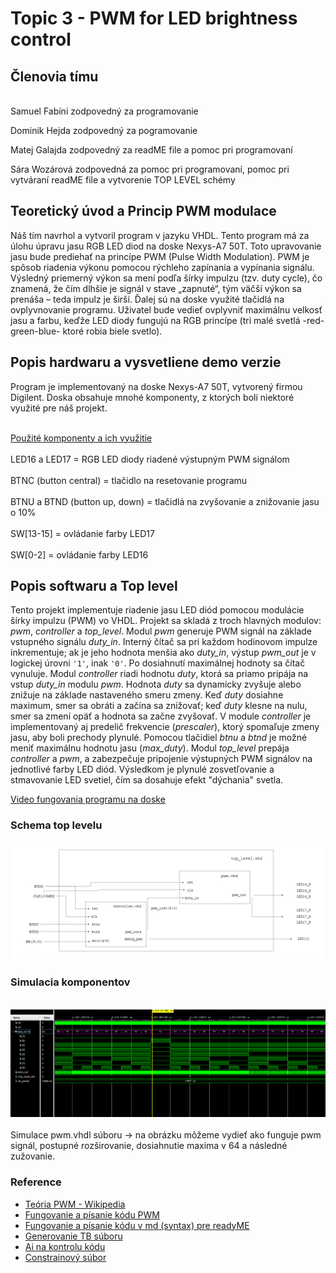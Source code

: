 # Topic 3 - PWM for LED brightness control  

## Členovia tímu
\
Samuel Fabíni zodpovedný za programovanie

Dominik Hejda zodpovedný za pogramovanie

Matej Galajda zodpovedný za readME file a pomoc pri programovaní

Sára Wozárová zodpovedná za pomoc pri programovaní, pomoc pri vytváraní readME file a vytvorenie TOP LEVEL schémy 

## Teoretický úvod a Princip PWM modulace

Náš tím navrhol a vytvoril program v jazyku VHDL. Tento program má za úlohu úpravu jasu RGB LED diod na doske Nexys-A7 50T. Toto upravovanie jasu bude prediehať na princípe PWM (Pulse Width Modulation). PWM je spôsob riadenia výkonu pomocou rýchleho zapínania a vypínania signálu. Výsledný priemerný výkon sa mení podľa šírky impulzu (tzv. duty cycle), čo znamená, že čím dlhšie je signál v stave „zapnuté“, tým väčší výkon sa prenáša – teda impulz je širší. Ďalej sú na doske využité tlačidlá na ovplyvnovanie programu. Uživatel bude vedieť ovplyvniť maximálnu velkosť jasu a farbu, keďže LED diody fungujú na RGB princípe (tri malé svetlá -red-green-blue- ktoré robia biele svetlo). 

## Popis hardwaru a vysvetliene demo verzie 

Program je implementovaný na doske Nexys-A7 50T, vytvorený firmou Digilent. Doska obsahuje mnohé komponenty, z ktorých boli niektoré využité pre náš projekt. 

\
<ins>Použité komponenty a ich využitie </ins>\
\
LED16 a LED17 = RGB LED diody riadené výstupným PWM signálom\
\
BTNC (button central) = tlačidlo na resetovanie programu\
\
BTNU a BTND (button up, down) = tlačidlá na zvyšovanie a znižovanie jasu o 10%\
\
SW[13-15] = ovládanie farby LED17\
\
SW[0-2] = ovládanie farby LED16


## Popis softwaru a Top level
Tento projekt implementuje riadenie jasu LED diód pomocou modulácie šírky impulzu (PWM) vo VHDL. Projekt sa skladá z troch hlavných modulov: *pwm*, *controller* a *top_level*. Modul *pwm* generuje PWM signál na základe vstupného signálu *duty_in*. Interný čítač sa pri každom hodinovom impulze inkrementuje; ak je jeho hodnota menšia ako *duty_in*, výstup *pwm_out* je v logickej úrovni `'1'`, inak `'0'`. Po dosiahnutí maximálnej hodnoty sa čítač vynuluje. Modul *controller* riadi hodnotu *duty*, ktorá sa priamo pripája na vstup *duty_in* modulu *pwm*. Hodnota *duty* sa dynamicky zvyšuje alebo znižuje na základe nastaveného smeru zmeny. Keď *duty* dosiahne maximum, smer sa obráti a začína sa znižovať; keď *duty* klesne na nulu, smer sa zmení opäť a hodnota sa začne zvyšovať. V module *controller* je implementovaný aj predelič frekvencie (*prescaler*), ktorý spomaľuje zmeny jasu, aby boli prechody plynulé. Pomocou tlačidiel *btnu* a *btnd* je možné meniť maximálnu hodnotu jasu (*max_duty*). Modul *top_level* prepája *controller* a *pwm*, a zabezpečuje pripojenie výstupných PWM signálov na jednotlivé farby LED diód. Výsledkom je plynulé zosvetľovanie a stmavovanie LED svetiel, čím sa dosahuje efekt "dýchania" svetla.

[Video fungovania programu na doske](https://youtu.be/AufJf0AtXnM)

### Schema top levelu

![PWM bloková schéma](top_level_blokove_schema.png)


### Simulacia komponentov 
\
![Simulace pwm](Sim_1.png)\
\
Simulace pwm.vhdl súboru -> na obrázku môžeme vydieť ako funguje pwm signál, postupné rozširovanie, dosiahnutie maxima v 64 a následné zužovanie.

### Reference
- [Teória PWM - Wikipedia](https://en.wikipedia.org/wiki/Pulse-width_modulation)
- [Fungovanie a písanie kódu PWM](https://vhdlwhiz.com/pwm-controller/)
- [Fungovanie a písanie kódu v md (syntax) pre readyME](https://docs.github.com/en/get-started/writing-on-github/getting-started-with-writing-and-formatting-on-github/basic-writing-and-formatting-syntax)
- [Generovanie TB súboru](https://vhdl.lapinoo.net/)
- [Ai na kontrolu kódu](https://chatgpt.com/)
- [Constrainový súbor](https://raw.githubusercontent.com/Digilent/digilent-xdc/master/Nexys-A7-50T-Master.xdc)




